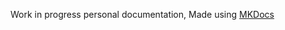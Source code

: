 Work in progress personal documentation, Made using [MKDocs](https://squidfunk.github.io/mkdocs-material/)